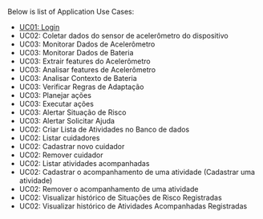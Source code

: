 Below is list of Application Use Cases:


* [UC01: Login](./UseCases/UC01-Login.md)
* UC02: Coletar dados do sensor de acelerômetro do dispositivo
* UC03: Monitorar Dados de Acelerômetro
* UC03: Monitorar Dados de Bateria
* UC03: Extrair features do Acelerômetro
* UC03: Analisar features de Acelerômetro
* UC03: Analisar Contexto de Bateria
* UC03: Verificar Regras de Adaptação
* UC03: Planejar ações
* UC03: Executar ações
* UC03: Alertar Situação de Risco
* UC03: Alertar Solicitar Ajuda
* UC02: Criar Lista de Atividades no Banco de dados
* UC02: Listar cuidadores
* UC02: Cadastrar novo cuidador
* UC02: Remover cuidador
* UC02: Listar atividades acompanhadas
* UC02: Cadastrar o acompanhamento de uma atividade (Cadastrar uma atividade)
* UC02: Remover o acompanhamento de uma atividade
* UC02: Visualizar histórico de Situações de Risco Registradas
* UC02: Visualizar histórico de Atividades Acompanhadas Registradas
